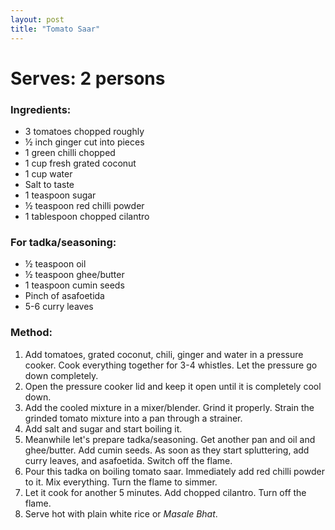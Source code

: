 ```yaml
---
layout: post
title: "Tomato Saar"
---
```



# Serves: 2 persons

### Ingredients: 
* 3 tomatoes chopped roughly
* ½ inch ginger cut into pieces
* 1 green chilli chopped
* 1 cup fresh grated coconut
* 1 cup water
* Salt to taste
* 1 teaspoon sugar
* ½ teaspoon red chilli powder
* 1 tablespoon chopped cilantro

### For tadka/seasoning:
* ½ teaspoon oil 
* ½ teaspoon ghee/butter
* 1 teaspoon cumin seeds
* Pinch of asafoetida
* 5-6 curry leaves


### Method:
1. Add tomatoes, grated coconut, chili, ginger and water in a pressure cooker. Cook everything together for 3-4 whistles. Let the pressure go down completely. 
2. Open the pressure cooker lid and keep it open until it is completely cool down. 
3. Add the cooled mixture in a mixer/blender. Grind it properly. Strain the grinded tomato mixture into a pan through a strainer. 
4. Add salt and sugar and start boiling it. 
5. Meanwhile let's prepare tadka/seasoning. Get another pan and oil and ghee/butter. Add cumin seeds. As soon as they start spluttering, add curry leaves, and asafoetida. Switch off the flame. 
6. Pour this tadka on boiling tomato saar. Immediately add red chilli powder to it. Mix everything. Turn the flame to simmer. 
7. Let it cook for another 5 minutes. Add chopped cilantro. Turn off the flame. 
8. Serve hot with plain white rice or _Masale Bhat_.